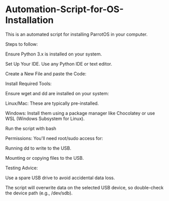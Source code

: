 # Automation-Script-for-OS-Installation
This is an automated script for installing ParrotOS in your computer.


Steps to follow:


Ensure Python 3.x is installed on your system. 


Set Up Your IDE. Use any Python IDE or text editor.


Create a New File and paste the Code:


Install Required Tools:

Ensure wget and dd are installed on your system:

Linux/Mac: These are typically pre-installed.

Windows: Install them using a package manager like Chocolatey or use WSL (Windows Subsystem for Linux).



Run the script with bash


Permissions: You'll need root/sudo access for:

Running dd to write to the USB.

Mounting or copying files to the USB.


Testing Advice:

Use a spare USB drive to avoid accidental data loss.

The script will overwrite data on the selected USB device, so double-check the device path (e.g., /dev/sdb).
